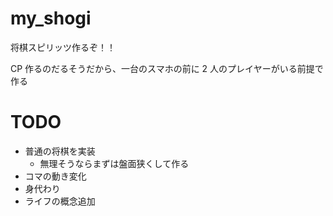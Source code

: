 # my_shogi

将棋スピリッツ作るぞ！！

CP 作るのだるそうだから、一台のスマホの前に 2 人のプレイヤーがいる前提で作る

# TODO

- 普通の将棋を実装
  - 無理そうならまずは盤面狭くして作る
- コマの動き変化
- 身代わり
- ライフの概念追加
